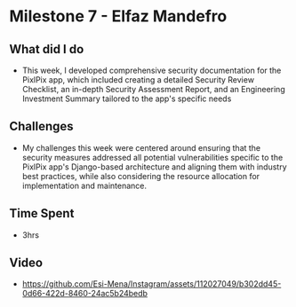 # Milestone 7 - Elfaz Mandefro
## What did I do

- This week, I developed comprehensive security documentation for the PixlPix app, which included creating a detailed Security Review Checklist, an in-depth Security Assessment Report, and an Engineering Investment Summary tailored to the app's specific needs

## Challenges

- My challenges this week were centered around ensuring that the security measures addressed all potential vulnerabilities specific to the PixlPix app's Django-based architecture and aligning them with industry best practices, while also considering the resource allocation for implementation and maintenance.

## Time Spent

- 3hrs
  
## Video 
- https://github.com/Esi-Mena/Instagram/assets/112027049/b302dd45-0d66-422d-8460-24ac5b24bedb

